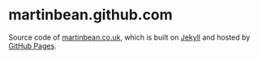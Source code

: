 # martinbean.github.com

Source code of [martinbean.co.uk](http://martinbean.co.uk/), which is built on [Jekyll](https://github.com/mojombo/jekyll) and hosted by [GitHub Pages](http://pages.github.com/).